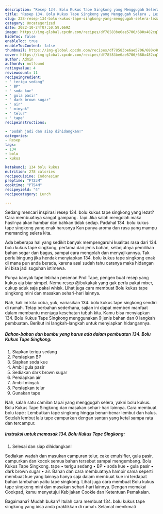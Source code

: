 ```yaml
---
description: "Resep 134. Bolu Kukus Tape Singkong yang Menggugah Selera , Lezat"
title: "Resep 134. Bolu Kukus Tape Singkong yang Menggugah Selera , Lezat"
slug: 228-resep-134-bolu-kukus-tape-singkong-yang-menggugah-selera-lezat
category: Uncategorized
date: 2022-10-24T07:50:59.669Z
image: https://img-global.cpcdn.com/recipes/df78583be6ae5706/680x482cq70/134-bolu-kukus-tape-singkong-foto-resep-utama.jpg
hideToc: false
enableToc: true
enableTocContent: false
thumbnail: https://img-global.cpcdn.com/recipes/df78583be6ae5706/680x482cq70/134-bolu-kukus-tape-singkong-foto-resep-utama.jpg
cover: https://img-global.cpcdn.com/recipes/df78583be6ae5706/680x482cq70/134-bolu-kukus-tape-singkong-foto-resep-utama.jpg
author: Admin
authorAv: notfound
ratingvalue: 4
reviewcount: 11
recipeingredient:
- " terigu sedang"
- " BP"
- " soda kue"
- " gula pasir"
- " dark brown sugar"
- " air"
- " minyak"
- " telur"
- " tape"
recipeinstructions:

- "Sudah jadi dan siap dihidangkan!"
categories:
- Resep
tags:
- 134
- bolu
- kukus

katakunci: 134 bolu kukus 
nutrition: 278 calories
recipecuisine: Indonesian
preptime: "PT23M"
cooktime: "PT54M"
recipeyield: "4"
recipecategory: Lunch

---
```



Sedang mencari inspirasi resep 134. bolu kukus tape singkong yang lezat? Cara membuatnya sangat gampang. Tapi Jika salah mengolah maka hasilnya akan hambar dan bahkan tidak sedap. Padahal 134. bolu kukus tape singkong yang enak harusnya Kan punya aroma dan rasa yang mampu memancing selera kita.


Ada beberapa hal yang sedikit banyak mempengaruhi kualitas rasa dari 134. bolu kukus tape singkong, pertama dari jenis bahan, selanjutnya pemilihan bahan segar dan bagus, sampai cara mengolah dan menyajikannya. Tak perlu bingung jika hendak menyiapkan 134. bolu kukus tape singkong enak di mana pun anda berada, karena asal sudah tahu caranya maka hidangan ini bisa jadi suguhan istimewa.

Punya banyak tape lebihan pesenan Prol Tape, pengen buat resep yang kukus aja biar simpel. Nemu resep @ibukakak yang gak perlu pakai mixer, cukup aduk saja pakai whisk. Lihat juga cara membuat Bolu kukus tape singkong mini dan masakan sehari-hari lainnya.


Nah, kali ini kita coba, yuk, variasikan 134. bolu kukus tape singkong sendiri di rumah. Tetap berbahan sederhana, sajian ini dapat memberi manfaat dalam membantu menjaga kesehatan tubuh kita. Kamu bisa menyiapkan 134. Bolu Kukus Tape Singkong menggunakan 9 jenis bahan dan 0 langkah pembuatan. Berikut ini langkah-langkah untuk menyiapkan hidangannya.

<!--inarticleads1-->

##### Bahan-bahan dan bumbu yang harus ada dalam pembuatan 134. Bolu Kukus Tape Singkong:

1. Siapkan  terigu sedang
1. Persiapkan  BP
1. Siapkan  soda kue
1. Ambil  gula pasir
1. Sediakan  dark brown sugar
1. Persiapkan  air
1. Ambil  minyak
1. Persiapkan  telur
1. Gunakan  tape


Nah, salah satu camilan tapai yang menggugah selera, yakni bolu kukus. Bolu Kukus Tape Singkong dan masakan sehari-hari lainnya. Cara membuat bolu tape : Lembutkan tape singkong hingga benar-benar lembut dan halus. Setelah lembut lalu tape campurkan dengan santan yang ketal sampa rata dan tercampur. 

<!--inarticleads2-->

##### Instruksi untuk memasak 134. Bolu Kukus Tape Singkong:


1. Selesai dan siap dihidangkan!

Sediakan wadah dan masukan campuran telur, cake emulsifier, gula pasir, campurkan dan kocok semua bahan tersebut sampai mengembang. Bolu Kukus Tape Singkong. tape • terigu sedang • BP • soda kue • gula pasir • dark brown sugar • air. Bahan dan cara membuatnya hampir sama seperti membuat kue yang lainnya hanya saja dalam membuat kue ini terdapat bahan tambahan yaitu tape singkong. Lihat juga cara membuat Bolu kukus tape singkong mini dan masakan sehari-hari lainnya. Dengan memakai Cookpad, kamu menyetujui Kebijakan Cookie dan Ketentuan Pemakaian. 

Bagaimana? Mudah bukan? Itulah cara membuat 134. bolu kukus tape singkong yang bisa anda praktikkan di rumah. Selamat menikmati
